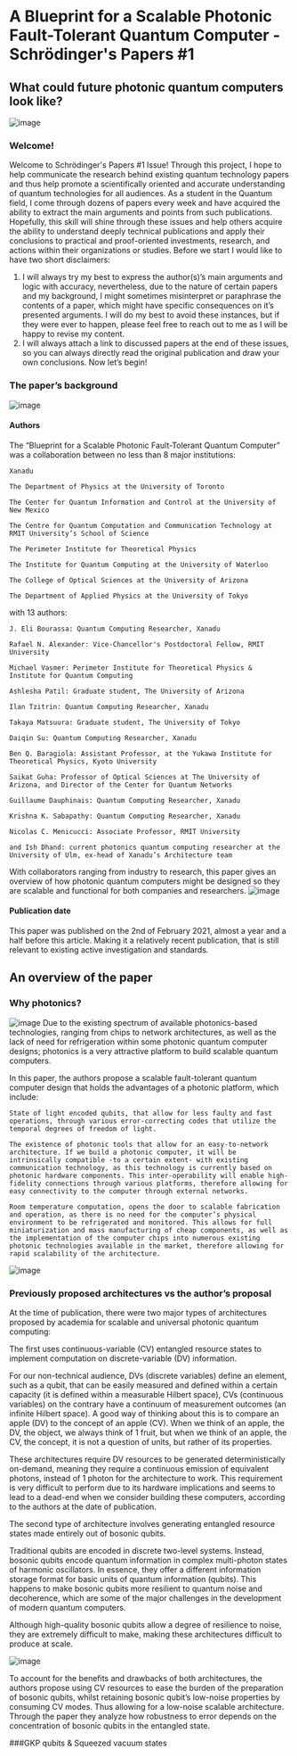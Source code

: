 # A Blueprint for a Scalable Photonic Fault-Tolerant Quantum Computer - Schrödinger's Papers #1
## What could future photonic quantum computers look like?
![image](https://user-images.githubusercontent.com/73605937/176425521-1c6169f4-1aa5-4e04-90f7-a8730772603c.png)

### Welcome!
Welcome to Schrödinger's Papers #1 Issue! Through this project, I hope to help communicate the research behind existing quantum technology papers and thus help promote a scientifically oriented and accurate understanding of quantum technologies for all audiences. As a student in the Quantum field, I come through dozens of papers every week and have acquired the ability to extract the main arguments and points from such publications. Hopefully, this skill will shine through these issues and help others acquire the ability to understand deeply technical publications and apply their conclusions to practical and proof-oriented investments, research, and actions within their organizations or studies.
Before we start I would like to have two short disclaimers:
1.	I will always try my best to express the author(s)’s main arguments and logic with accuracy, nevertheless, due to the nature of certain papers and my background, I might sometimes misinterpret or paraphrase the contents of a paper, which might have specific consequences on it’s presented arguments. I will do my best to avoid these instances, but if they were ever to happen, please feel free to reach out to me as I will be happy to revise my content.
2.	I will always attach a link to discussed papers at the end of these issues, so you can always directly read the original publication and draw your own conclusions.
Now let’s begin! 

### The paper’s background
![image](https://user-images.githubusercontent.com/73605937/176425630-06b89b74-ca6f-4d3f-a7da-4fe9d4981b1c.png)
#### Authors
The “Blueprint for a Scalable Photonic Fault-Tolerant Quantum Computer” was a collaboration between no less than 8 major institutions:

    Xanadu

    The Department of Physics at the University of Toronto

    The Center for Quantum Information and Control at the University of New Mexico

    The Centre for Quantum Computation and Communication Technology at RMIT University’s School of Science

    The Perimeter Institute for Theoretical Physics

    The Institute for Quantum Computing at the University of Waterloo

    The College of Optical Sciences at the University of Arizona

    The Department of Applied Physics at the University of Tokyo

with 13 authors:

    J. Eli Bourassa: Quantum Computing Researcher, Xanadu

    Rafael N. Alexander: Vice-Chancellor's Postdoctoral Fellow, RMIT University

    Michael Vasmer: Perimeter Institute for Theoretical Physics & Institute for Quantum Computing

    Ashlesha Patil: Graduate student, The University of Arizona

    Ilan Tzitrin: Quantum Computing Researcher, Xanadu

    Takaya Matsuura: Graduate student, The University of Tokyo

    Daiqin Su: Quantum Computing Researcher, Xanadu

    Ben Q. Baragiola: Assistant Professor, at the Yukawa Institute for Theoretical Physics, Kyoto University

    Saikat Guha: Professor of Optical Sciences at The University of Arizona, and Director of the Center for Quantum Networks

    Guillaume Dauphinais: Quantum Computing Researcher, Xanadu

    Krishna K. Sabapathy: Quantum Computing Researcher, Xanadu

    Nicolas C. Menicucci: Associate Professor, RMIT University

    and Ish Dhand: current photonics quantum computing researcher at the University of Ulm, ex-head of Xanadu’s Architecture team

With collaborators ranging from industry to research, this paper gives an overview of how photonic quantum computers might be designed so they are scalable and functional for both companies and researchers.
![image](https://user-images.githubusercontent.com/73605937/176425707-ea8526ab-504b-44a0-85a6-aae349b28fff.png)

#### Publication date
This paper was published on the 2nd of February 2021, almost a year and a half before this article. Making it a relatively recent publication, that is still relevant to existing active investigation and standards.

## An overview of the paper

### Why photonics?
![image](https://user-images.githubusercontent.com/73605937/176425940-bf17fff8-925a-46e5-bc7b-9fad5118e3da.png)
Due to the existing spectrum of available photonics-based technologies, ranging from chips to network architectures, as well as the lack of need for refrigeration within some photonic quantum computer designs; photonics is a very attractive platform to build scalable quantum computers.

In this paper, the authors propose a scalable fault-tolerant quantum computer design that holds the advantages of a photonic platform, which include:

    State of light encoded qubits, that allow for less faulty and fast operations, through various error-correcting codes that utilize the temporal degrees of freedom of light.

    The existence of photonic tools that allow for an easy-to-network architecture. If we build a photonic computer, it will be intrinsically compatible -to a certain extent- with existing communication technology, as this technology is currently based on photonic hardware components. This inter-operability will enable high-fidelity connections through various platforms, therefore allowing for easy connectivity to the computer through external networks.

    Room temperature computation, opens the door to scalable fabrication and operation, as there is no need for the computer’s physical environment to be refrigerated and monitored. This allows for full miniaturization and mass manufacturing of cheap components, as well as the implementation of the computer chips into numerous existing photonic technologies available in the market, therefore allowing for rapid scalability of the architecture.
    
![image](https://user-images.githubusercontent.com/73605937/176426124-c21c328b-07ba-49de-ac22-a1aa0ebbf217.png)

### Previously proposed architectures vs the author’s proposal
At the time of publication, there were two major types of architectures proposed by academia for scalable and universal photonic quantum computing:

The first uses continuous-variable (CV) entangled resource states to implement computation on discrete-variable (DV) information.

For our non-technical audience, DVs (discrete variables) define an element, such as a qubit, that can be easily measured and defined within a certain capacity (it is defined within a measurable Hilbert space), CVs (continuous variables) on the contrary have a continuum of measurement outcomes (an infinite Hilbert space). A good way of thinking about this is to compare an apple (DV) to the concept of an apple (CV). When we think of an apple, the DV, the object, we always think of 1 fruit, but when we think of an apple, the CV, the concept, it is not a question of units, but rather of its properties.

These architectures require DV resources to be generated deterministically on-demand, meaning they require a continuous emission of equivalent photons, instead of 1 photon for the architecture to work. This requirement is very difficult to perform due to its hardware implications and seems to lead to a dead-end when we consider building these computers, according to the authors at the date of publication.

The second type of architecture involves generating entangled resource states made entirely out of bosonic qubits.

Traditional qubits are encoded in discrete two-level systems. Instead, bosonic qubits encode quantum information in complex multi-photon states of harmonic oscillators. In essence, they offer a different information storage format for basic units of quantum information (qubits). This happens to make bosonic qubits more resilient to quantum noise and decoherence, which are some of the major challenges in the development of modern quantum computers.

Although high-quality bosonic qubits allow a degree of resilience to noise, they are extremely difficult to make, making these architectures difficult to produce at scale.

![image](https://user-images.githubusercontent.com/73605937/176426227-9c32a958-8e48-4bd7-bc5b-94dc1ef218d4.png)

To account for the benefits and drawbacks of both architectures, the authors propose using CV resources to ease the burden of the preparation of bosonic qubits, whilst retaining bosonic qubit’s low-noise properties by consuming CV modes. Thus allowing for a low-noise scalable architecture. Through the paper they analyze how robustness to error depends on the concentration of bosonic qubits in the entangled state.

###GKP qubits & Squeezed vacuum states
